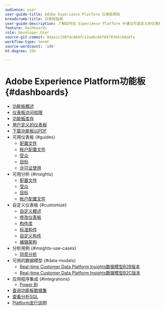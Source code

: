 ```yaml
---
audience: user
user-guide-title: Adobe Experience Platform 仪表板帮助
breadcrumb-title: 仪表板指南
user-guide-description: 了解如何在 Experience Platform 中通过可自定义的仪表板将数据可视化。
feature: Dashboards
role: Developer,User
source-git-commit: 8daa1c190f4c868fc12a46c66f6970704c8de8fa
workflow-type: tm+mt
source-wordcount: '106'
ht-degree: 29%

---
```



# Adobe Experience Platform功能板 {#dashboards}

* [功能板概述](home.md)
* [仪表板访问权限](permissions.md)
* [功能板库存](inventory.md)
* [用户定义的仪表板](user-defined-dashboards.md)
* [下载功能板以PDF](download.md)
* 可用仪表板 {#guides}
   * [配置文件](guides/profiles.md)
   * [帐户配置文件](guides/account-profiles.md)
   * [受众](guides/audiences.md)
   * [目标](guides/destinations.md)
   * [许可证使用](guides/license-usage.md)
* 可用分析 {#insights}
   * [配置文件](insights/profiles.md)
   * [受众](insights/audiences.md)
   * [目标](insights/destinations.md)
   * [帐户配置文件](insights/account-profiles.md)
* 自定义仪表板 {#customize}
   * [自定义概述](customize/overview.md)
   * [修改仪表板](customize/modify.md)
   * [构件库](customize/widget-library.md)
   * [标准构件](customize/standard-widgets.md)
   * [自定义构件](customize/custom-widgets.md)
   * [编辑架构](customize/edit-schema.md)
* 分析用例 {#insights-use-cases}
   * [同意分析](insights-use-cases/consent-analysis.md)
* 可用的数据模型 {#data-models}
   * [Real-time Customer Data Platform Insights数据模型B2B版本](data-models/cdp-insights-data-model-b2b.md)
   * [Real-time Customer Data Platform Insights数据模型B2C版本](data-models/cdp-insights-data-model-b2c.md)
* 应用程序集成 {#integrations}
   * [Power BI](integrations/power-bi.md)
* [查询功能板数据集](query.md)
* [查看分析SQL](view-sql.md)
* [Platform发行说明](https://experienceleague.adobe.com/en/docs/experience-platform/release-notes/latest)